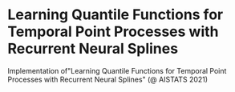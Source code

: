 # Learning Quantile Functions for Temporal Point Processes with Recurrent Neural Splines
Implementation of"Learning Quantile Functions for Temporal Point Processes with Recurrent Neural Splines" (@ AISTATS 2021)
